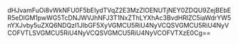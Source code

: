 dHJvamFuOi8vWkNFU0F5bEIydTVqZ2E3MzZlOENUTjNEY0ZDQU9ZejBEbER5eDlGM1pwWG5TcDNJWVJhNFJ3T1NxZThLYXhAc3BvdHRlZC5iaWdrYW5nYXJvby5uZXQ6NDQzI1JlbGF5XyVGMCU5RiU4NyVCQSVGMCU5RiU4NyVCOFVTLSVGMCU5RiU4NyVCQSVGMCU5RiU4NyVCOFVTXzE0Cg==